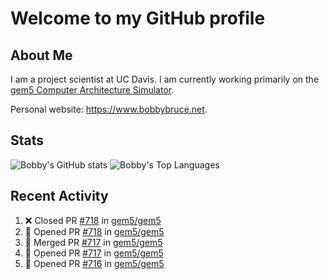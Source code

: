# Welcome to my GitHub profile

## About Me

I am a project scientist at UC Davis. I am currently working primarily on the [gem5 Computer Architecture Simulator](https://github.com/gem5).

Personal website: <https://www.bobbybruce.net>.

## Stats

![Bobby's GitHub stats](https://github-readme-stats.vercel.app/api?username=bobbyrbruce&show_icons=true&theme=responsive&include_all_commits=true&count_private=true&show=reviews&disable_animations=true)
![Bobby's Top Languages ](https://github-readme-stats.vercel.app/api/top-langs/?username=bobbyrbruce&layout=compact&theme=responsive&count_private=true&langs_count=10&disable_animations=true)

## Recent Activity

<!--START_SECTION:activity-->
1. ❌ Closed PR [#718](https://github.com/gem5/gem5/pull/718) in [gem5/gem5](https://github.com/gem5/gem5)
2. 💪 Opened PR [#718](https://github.com/gem5/gem5/pull/718) in [gem5/gem5](https://github.com/gem5/gem5)
3. 🎉 Merged PR [#717](https://github.com/gem5/gem5/pull/717) in [gem5/gem5](https://github.com/gem5/gem5)
4. 💪 Opened PR [#717](https://github.com/gem5/gem5/pull/717) in [gem5/gem5](https://github.com/gem5/gem5)
5. 💪 Opened PR [#716](https://github.com/gem5/gem5/pull/716) in [gem5/gem5](https://github.com/gem5/gem5)
<!--END_SECTION:activity-->
